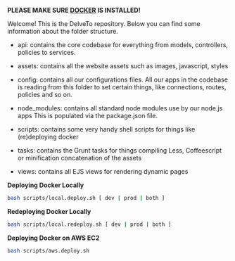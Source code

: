 **PLEASE MAKE SURE [DOCKER](https://docs.docker.com/installation/#installation) IS INSTALLED!**

Welcome! This is the DelveTo repository. Below you can find some information 
about the folder structure.

* api:          contains the core codebase for everything from models, controllers, 
                policies to services. 

* assets:       contains all the website assets such as images, javascript, styles

* config:       contains all our configurations files. All our apps in the codebase
                is reading from this folder to set certain things, like connections,
                routes, policies and so on.

* node_modules: contains all standard node modules use by our node.js apps This is 
                populated via the package.json file.

* scripts:      contains some very handy shell scripts for things like (re)deploying docker

* tasks:        contains the Grunt tasks for things compiling Less, Coffeescript or minification
                concatenation of the assets 
                
* views:        contains all EJS views for rendering dynamic pages


**Deploying Docker Locally**
``` bash
bash scripts/local.deploy.sh [ dev | prod | both ]
```

**Redeploying Docker Locally**
``` bash
bash scripts/local.redeploy.sh [ dev | prod | both ]
```

**Deploying Docker on AWS EC2**
``` bash
bash scripts/aws.deploy.sh
```
